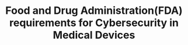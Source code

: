 ---
highlight: "false" 
title: "Food and Drug Administration(FDA) requirements for Cybersecurity in Medical Devices"
description: "Ensures that manufacturers of cyber devices provide a software bill of materials (SBOM) for the commercial, open-source, and off-the-shelf software components contained within the device. Forces manufacturers of cyber devices to make available postmarket updates and patches to the device and related systems to address vulnerabilities. Requires manufacturers of cyber devices to submit plans to manage vulnerabilities and exploits as part of their premarket submissions.
"
url-link: "https://www.fda.gov/regulatory-information/search-fda-guidance-documents/cybersecurity-medical-devices-refuse-accept-policy-cyber-devices-and-related-systems-under-section"
type: "HTML"
gov-only: "false"
is-external: "true"
publication-date: "March 30, 2023"
reading-time: "5"
resource-type: "Guidance"
filter: "p-filter"
audience: "security-compliance"
branded-offerings: "acquisition-policy-it-category"
---